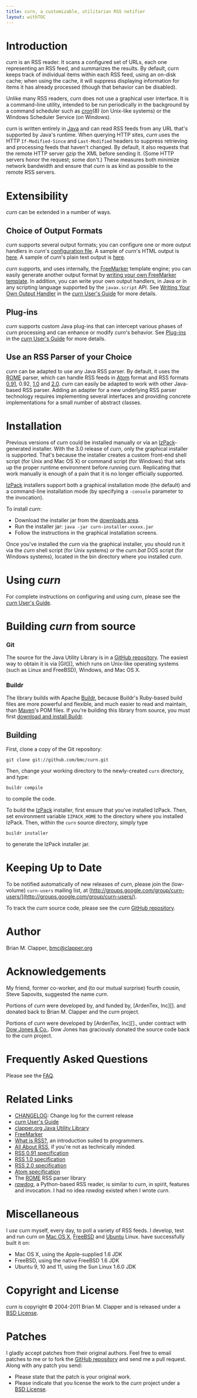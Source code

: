 ```yaml
---
title: curn, a customizable, utilitarian RSS notifier
layout: withTOC
---
```


# Introduction

*curn* is an RSS reader. It scans a configured set of URLs, each one
representing an RSS feed, and summarizes the results. By default, curn
keeps track of individual items within each RSS feed, using an on-disk
cache; when using the cache, it will suppress displaying information for
items it has already processed (though that behavior can be disabled).

Unlike many RSS readers, *curn* does not use a graphical user interface. It
is a command-line utility, intended to be run periodically in the
background by a command scheduler such as [*cron*][cron](8) (on Unix-like
systems) or the Windows Scheduler Service (on Windows).

*curn* is written entirely in [Java][] and can read RSS feeds from any URL
that's supported by Java's runtime. When querying HTTP sites, *curn* uses
the HTTP `If-Modified-Since` and `Last-Modified` headers to suppress
retrieving and processing feeds that haven't changed. By default, it also
requests that the remote HTTP server gzip the XML before sending it. (Some
HTTP servers honor the request; some don't.) These measures both minimize
network bandwidth and ensure that *curn* is as kind as possible to the
remote RSS servers.

# Extensibility

*curn* can be extended in a number of ways.

## Choice of Output Formats

*curn* supports several output formats; you can configure one or more
output handlers in *curn*'s [configuration file][]. A sample of *curn*'s
HTML output is [here][html-sample-output]. A sample of *curn*'s plain text
output is [here][text-sample-output].

*curn* supports, and uses internally, the [FreeMarker][] template engine;
you can easily generate another output format by
[writing your own FreeMarker template][write-freemarker-template]. In
addition, you can write your own output handlers, in Java or in any
scripting language supported by the `javax.script` API. See
[Writing Your Own Output Handler][write-output-handler] in the
[*curn* User's Guide][users-guide] for more details.

## Plug-ins

*curn* supports custom Java plug-ins that can intercept various phases of
*curn* processing and can enhance or modify *curn*'s behavior. See
[Plug-ins][] in the [*curn* User's Guide][users-guide] for more details.

## Use an RSS Parser of your Choice

*curn* can be adapted to use any Java RSS parser. By default, it uses the
[ROME][] parser, which can handle RSS feeds in [Atom][] format and RSS
formats [0.91][rss-0.91], 0.92, [1.0][rss-1.0] and [2.0][rss-2.0]. *curn*
can easily be adapted to work with other Java-based RSS parser. Adding an
adapter for a new underlying RSS parser technology requires implementing
several interfaces and providing concrete implementations for a small
number of abstract classes.

# Installation

Previous versions of *curn* could be installed manually or via an
[IzPack][]-generated installer. With the 3.0 release of *curn*, only the
graphical installer is supported. That's because the installer creates a
custom front-end shell script (for Unix and Mac OS X) or command script
(for Windows) that sets up the proper runtime environment before running
curn. Replicating that work manually is enough of a pain that it is no
longer officially supported.

[IzPack][] installers support both a graphical installation mode (the
default) and a command-line installation mode (by specifying a `-console`
parameter to the invocation).

To install *curn*:

* Download the installer jar from the [downloads area][].
* Run the installer jar: `java -jar curn-installer-xxxxx.jar`
* Follow the instructions in the graphical installation screens.

Once you've installed the *curn* via the graphical installer, you should
run it via the *curn* shell script (for Unix systems) or the *curn.bat* DOS
script (for Windows systems), located in the bin directory where you
installed *curn*.

# Using *curn*

For complete instructions on configuring and using *curn*, please see the
[*curn* User's Guide][users-guide].

# Building *curn* from source

### Git

The source for the Java Utility Library is in a [GitHub repository][]. The
easiest way to obtain it is via [Git][], which runs on Unix-like operating
systems (such as Linux and FreeBSD), Windows, and Mac OS X.

### Buildr

The library builds with Apache [Buildr][], because Buildr's Ruby-based
build files are more powerful and flexible, and much easier to read and
maintain, than [Maven][]'s POM files. If you're building this library from
source, you must first [download and install Buildr][].

## Building

First, clone a copy of the Git repository:

    git clone git://github.com/bmc/curn.git

Then, change your working directory to the newly-created `curn` directory,
and type:

    buildr compile

to compile the code.

To build the [IzPack][] installer, first ensure that you've installed IzPack.
Then, set environment variable `IZPACK_HOME` to the directory where you
installed IzPack. Then, within the `curn` source directory, simply type

    buildr installer

to generate the IzPack installer jar.

# Keeping Up to Date

To be notified automatically of new releases of *curn*, please join the
(low-volume) `curn-users` mailing list, at
[http://groups.google.com/group/curn-users/](http://groups.google.com/group/curn-users/).

To track the *curn* source code, please see the *curn* [GitHub repository][].

# Author

Brian M. Clapper, [bmc@clapper.org][]

# Acknowledgements

My friend, former co-worker, and (to our mutual surprise) fourth cousin,
Steve Sapovits, suggested the name *curn*.

Portions of *curn* were developed by, and funded by, [ArdenTex, Inc][]. and
donated back to Brian M. Clapper and the *curn* project.

Portions of *curn* were developed by [ArdenTex, Inc][]., under contract
with [Dow Jones & Co.][dow-jones]. Dow Jones has graciously donated the
source code back to the *curn* project.

# Frequently Asked Questions

Please see the [FAQ][].

# Related Links

* [CHANGELOG][]: Change log for the current release
* [*curn* User's Guide][users-guide]
* [clapper.org Java Utility Library][]
* [FreeMarker][]
* [What is RSS?][], an introduction suited to programmers.
* [All About RSS][], if you're not as technically minded.
* [RSS 0.91 specification][rss-0.91]
* [RSS 1.0 specification][rss-1.0]
* [RSS 2.0 specification][rss-2.0]
* [Atom specification][Atom]
* The [ROME][] RSS parser library
* [*rawdog*][rawdog], a Python-based RSS reader, is similar to *curn*, in
  spirit, features and invocation. I had no idea *rawdog* existed when I
  wrote *curn*.

# Miscellaneous

I *use* curn myself, every day, to poll a variety of RSS feeds. I develop,
test and run curn on [Mac OS X][], [FreeBSD][] and [Ubuntu][] Linux.
have successfully built it on:

* Mac OS X, using the Apple-supplied 1.6 JDK
* FreeBSD, using the native FreeBSD 1.6 JDK
* Ubuntu 9, 10 and 11, using the Sun Linux 1.6.0 JDK

# Copyright and License

*curn* is copyright &copy; 2004-2011 Brian M. Clapper and is released under
a [BSD License][].

# Patches

I gladly accept patches from their original authors. Feel free to email
patches to me or to fork the [GitHub repository][] and send me a pull
request. Along with any patch you send:

* Please state that the patch is your original work.
* Please indicate that you license the work to the *curn* project
  under a [BSD License][].

[BSD License]: license.html
[GitHub repository]: http://github.com/bmc/curn
[GitHub]: http://github.com/bmc/
[downloads area]: http://github.com/bmc/curn/downloads
[bmc@clapper.org]: mailto:bmc@clapper.org
[cron]: http://www.freebsd.org/cgi/man.cgi?query=cron&apropos=0&sektion=0&manpath=FreeBSD+5.2-RELEASE+and+Ports&format=html
[Java]: http://www.oracle.com/technetwork/java/index.html
[configuration file]: users-guide/index.html#ConfigFile
[html-sample-output]: users-guide/output/HTMLOutput.html
[text-sample-output]: users-guide/output/TextOutput.txt
[FreeMarker]: http://www.freemarker.org/
[write-freemarker-template]: users-guide/index.html#WriteFreeMarkerTemplate
[write-output-handler]: users-guide/index.html#NewOutputHandler
[users-guide]: users-guide/index.html
[Plug-ins]: users-guide/index.html#Plug-ins
[ROME]: https://rome.dev.java.net/
[Atom]: http://www.atomenabled.org/developers/
[rss-0.91]: http://backend.userland.com/rss091
[rss-1.0]: http://web.resource.org/rss/1.0/
[rss-2.0]: http://cyber.law.harvard.edu/rss/rss.html
[IzPack]: http://www.izforge.com/izpack/
[ArdenTex, Inc.]: http://www.ardentex.com/
[Down Jones & Co.]: http://www.dowjones.com/
[Ubuntu]: http://www.ubuntu.com/
[FreeBSD]: http://www.freebsd.org/
[Mac OS X]: http://www.apple.com/macosx/
[clapper.org Java Utility Library]: http://software.clapper.org/javautil/
[What is RSS?]: http://www.xml.com/pub/a/2002/12/18/dive-into-xml.html
[All About RSS]: http://www.faganfinder.com/search/rss.php
[rawdog]: http://offog.org/code/rawdog.html
[BSD License]: license.html
[GitHub repository]: http://github.com/bmc/curn
[GitHub]: http://github.com/bmc/
[downloads area]: http://github.com/bmc/curn/downloads
[bmc@clapper.org]: mailto:bmc@clapper.org
[cron]: http://www.freebsd.org/cgi/man.cgi?query=cron&apropos=0&sektion=0&manpath=FreeBSD+5.2-RELEASE+and+Ports&format=html
[Java]: http://www.oracle.com/technetwork/java/index.html
[configuration file]: users-guide/index.html#ConfigFile
[html-sample-output]: users-guide/output/HTMLOutput.html
[text-sample-output]: users-guide/output/TextOutput.txt
[FreeMarker]: http://www.freemarker.org/
[write-freemarker-template]: users-guide/index.html#WriteFreeMarkerTemplate
[write-output-handler]: users-guide/index.html#NewOutputHandler
[users-guide]: users-guide/index.html
[Plug-ins]: users-guide/index.html#Plug-ins
[ROME]: https://rome.dev.java.net/
[Atom]: http://www.atomenabled.org/developers/
[rss-0.91]: http://backend.userland.com/rss091
[rss-1.0]: http://web.resource.org/rss/1.0/
[rss-2.0]: http://cyber.law.harvard.edu/rss/rss.html
[IzPack]: http://www.izforge.com/izpack/
[ArdenTex, Inc.]: http://www.ardentex.com/
[Down Jones & Co.]: http://www.dowjones.com/
[Ubuntu]: http://www.ubuntu.com/
[FreeBSD]: http://www.freebsd.org/
[Mac OS X]: http://www.apple.com/macosx/
[clapper.org Java Utility Library]: http://software.clapper.org/javautil/
[What is RSS?]: http://www.xml.com/pub/a/2002/12/18/dive-into-xml.html
[All About RSS]: http://www.faganfinder.com/search/rss.php
[BSD License]: license.html
[GitHub repository]: http://github.com/bmc/curn
[GitHub]: http://github.com/bmc/
[downloads area]: http://github.com/bmc/curn/downloads
[bmc@clapper.org]: mailto:bmc@clapper.org
[cron]: http://www.freebsd.org/cgi/man.cgi?query=cron&apropos=0&sektion=0&manpath=FreeBSD+5.2-RELEASE+and+Ports&format=html
[Java]: http://www.oracle.com/technetwork/java/index.html
[configuration file]: users-guide/index.html#ConfigFile
[html-sample-output]: users-guide/output/HTMLOutput.html
[text-sample-output]: users-guide/output/TextOutput.txt
[FreeMarker]: http://www.freemarker.org/
[write-freemarker-template]: users-guide/index.html#WriteFreeMarkerTemplate
[write-output-handler]: users-guide/index.html#NewOutputHandler
[users-guide]: users-guide/index.html
[Plug-ins]: users-guide/index.html#Plug-ins
[ROME]: https://rome.dev.java.net/
[Atom]: http://www.atomenabled.org/developers/
[rss-0.91]: http://backend.userland.com/rss091
[rss-1.0]: http://web.resource.org/rss/1.0/
[rss-2.0]: http://cyber.law.harvard.edu/rss/rss.html
[IzPack]: http://www.izforge.com/izpack/
[ArdenTex, Inc.]: http://www.ardentex.com/
[Down Jones & Co.]: http://www.dowjones.com/
[Ubuntu]: http://www.ubuntu.com/
[FreeBSD]: http://www.freebsd.org/
[Mac OS X]: http://www.apple.com/macosx/
[clapper.org Java Utility Library]: http://software.clapper.org/javautil/
[What is RSS?]: http://www.xml.com/pub/a/2002/12/18/dive-into-xml.html
[All About RSS]: http://www.faganfinder.com/search/rss.php
[rawdog]: http://offog.org/code/rawdog.html
[CHANGELOG]: https://github.com/bmc/curn/blob/master/CHANGELOG.md
[FAQ]: FAQ.html
[Ant]: http://ant.apache.org/
[ocutil-jars]: http://software.clapper.org/java/util/install.shtml#Jars
[jcl]: http://jakarta.apache.org/commons/logging/
[JavaMail]: http://www.oracle.com/technetwork/java/index-jsp-139225.html
[jaf]: http://java.sun.com/products/archive/javabeans/jaf102.html
[Apache Xerces]: http://xerces.apache.org/
[bsf]: http://jakarta.apache.org/bsf/
[Maven]: http://maven.apache.org/
[dow-jones]: http://www.dowjones.com/
[Buildr]: http://buildr.apache.org/
[download and install Buildr]: http://buildr.apache.org/installing.html
